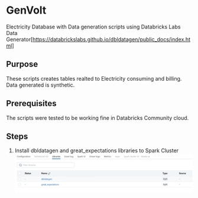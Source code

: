 # GenVolt
Electricity Database with Data generation scripts using Databricks Labs Data Generator[https://databrickslabs.github.io/dbldatagen/public_docs/index.html]

## Purpose
These scripts creates tables realted to Electricity consuming and billing. Data generated is synthetic. 

## Prerequisites
The scripts were tested to be working fine in Databricks Community cloud.

## Steps
1. Install dbldatagen and great_expectations libraries to Spark Cluster
![Alt text](Images/S1_AddLibraryToCluster.png?raw=true "Step1: Add Library to Cluster")
